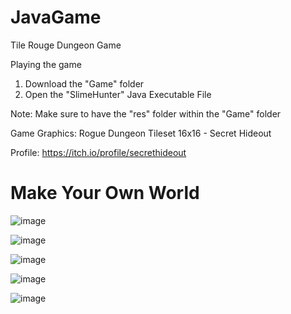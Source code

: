 # JavaGame
Tile Rouge Dungeon Game 

Playing the game
1. Download the "Game" folder
2. Open the "SlimeHunter" Java Executable File 

Note: Make sure to have the "res" folder within the "Game" folder

Game Graphics: Rogue Dungeon Tileset 16x16 - Secret Hideout

Profile: https://itch.io/profile/secrethideout

# Make Your Own World
![image](https://user-images.githubusercontent.com/38359318/57168626-8136fb00-6dd0-11e9-8f71-869141b6a0f0.png)

![image](https://user-images.githubusercontent.com/38359318/57168348-7039ba00-6dcf-11e9-9920-7401cfc1fc74.png)

![image](https://user-images.githubusercontent.com/38359318/57168488-e63e2100-6dcf-11e9-973f-1b43bb115fe9.png)

![image](https://user-images.githubusercontent.com/38359318/57168508-fd7d0e80-6dcf-11e9-9a06-87e8897cb7d6.png)

![image](https://user-images.githubusercontent.com/38359318/57168534-29988f80-6dd0-11e9-9474-2b0696472b57.png)
